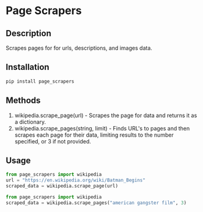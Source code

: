 # Page Scrapers

## Description

Scrapes pages for for urls, descriptions, and images data.

## Installation

```python
pip install page_scrapers
```

## Methods

1. wikipedia.scrape_page(url) - Scrapes the page for data and returns it as a dictionary.
2. wikipedia.scrape_pages(string, limit) - Finds URL's to pages and then scrapes each page for their data, limiting results to the number specified, or 3 if not provided.

## Usage

```python
from page_scrapers import wikipedia
url = "https://en.wikipedia.org/wiki/Batman_Begins"
scraped_data = wikipedia.scrape_page(url)
```

```python
from page_scrapers import wikipedia
scraped_data = wikipedia.scrape_pages("american gangster film", 3)
```